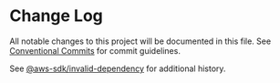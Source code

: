 # Change Log

All notable changes to this project will be documented in this file.
See [Conventional Commits](https://conventionalcommits.org) for commit guidelines.

See [@aws-sdk/invalid-dependency](https://github.com/aws/aws-sdk-js-v3/blob/main/packages/invalid-dependency/CHANGELOG.md) for additional history.
